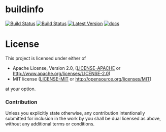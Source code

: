 # buildinfo
[![Build Status](https://travis-ci.org/knsd/buildinfo.svg?branch=master)](https://travis-ci.org/knsd/buildinfo)
[![Build Status](https://ci.appveyor.com/api/projects/status/github/knsd/buildinfo?branch=master&svg=true)](https://ci.appveyor.com/project/knsd/buildinfo)
[![Latest Version](https://img.shields.io/crates/v/buildinfo.svg)](https://crates.io/crates/buildinfo/)
[![docs](https://docs.rs/buildinfo/badge.svg)](https://docs.rs/buildinfo)

# License

This project is licensed under either of

 * Apache License, Version 2.0, ([LICENSE-APACHE](LICENSE-APACHE) or
   http://www.apache.org/licenses/LICENSE-2.0)
 * MIT license ([LICENSE-MIT](LICENSE-MIT) or
   http://opensource.org/licenses/MIT)

at your option.

### Contribution

Unless you explicitly state otherwise, any contribution intentionally submitted for inclusion in the work by you shall be dual licensed as above, without any additional terms or conditions.